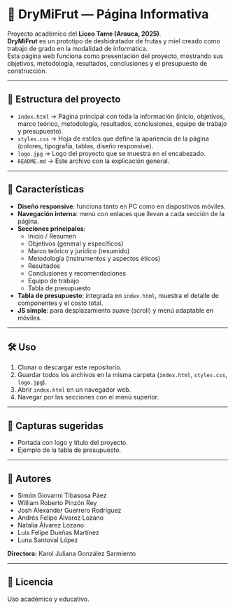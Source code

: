 # 🌱 DryMiFrut — Página Informativa

Proyecto académico del **Liceo Tame (Arauca, 2025)**.  
**DryMiFrut** es un prototipo de deshidratador de frutas y miel creado como trabajo de grado en la modalidad de informática.  
Esta página web funciona como presentación del proyecto, mostrando sus objetivos, metodología, resultados, conclusiones y el presupuesto de construcción.

---

## 📂 Estructura del proyecto

- `index.html` → Página principal con toda la información (inicio, objetivos, marco teórico, metodología, resultados, conclusiones, equipo de trabajo y presupuesto).
- `styles.css` → Hoja de estilos que define la apariencia de la página (colores, tipografía, tablas, diseño responsive).
- `logo.jpg` → Logo del proyecto que se muestra en el encabezado.
- `README.md` → Este archivo con la explicación general.

---

## 🚀 Características

- **Diseño responsive**: funciona tanto en PC como en dispositivos móviles.
- **Navegación interna**: menú con enlaces que llevan a cada sección de la página.
- **Secciones principales**:
  - Inicio / Resumen
  - Objetivos (general y específicos)
  - Marco teórico y jurídico (resumido)
  - Metodología (instrumentos y aspectos éticos)
  - Resultados
  - Conclusiones y recomendaciones
  - Equipo de trabajo
  - Tabla de presupuesto
- **Tabla de presupuesto**: integrada en `index.html`, muestra el detalle de componentes y el costo total.
- **JS simple**: para desplazamiento suave (scroll) y menú adaptable en móviles.

---

## 🛠️ Uso

1. Clonar o descargar este repositorio.
2. Guardar todos los archivos en la misma carpeta (`index.html`, `styles.css`, `logo.jpg`).
3. Abrir `index.html` en un navegador web.
4. Navegar por las secciones con el menú superior.

---

## 📸 Capturas sugeridas

- Portada con logo y título del proyecto.
- Ejemplo de la tabla de presupuesto.

---

## 👥 Autores

- Simón Giovanni Tibasosa Páez  
- William Roberto Pinzón Rey  
- Josh Alexander Guerrero Rodríguez  
- Andrés Felipe Álvarez Lozano  
- Natalia Álvarez Lozano  
- Luis Felipe Dueñas Martínez  
- Luna Santoval López  

**Directora:** Karol Juliana González Sarmiento  

---

## 📜 Licencia

Uso académico y educativo.  
